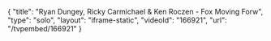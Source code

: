 {
    "title": "Ryan Dungey, Ricky Carmichael & Ken Roczen - Fox Moving Forw",
    "type": "solo",
    "layout": "iframe-static",
    "videoId": "166921",
    "url": "\/tvpembed\/166921"
}